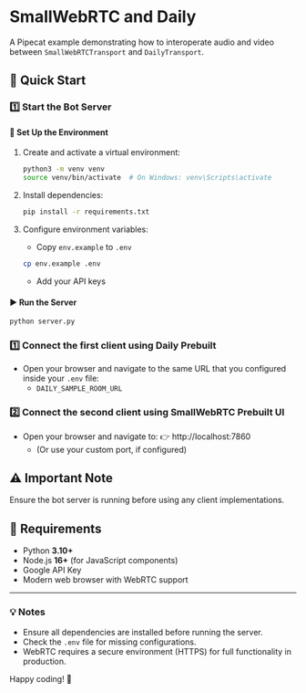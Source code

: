 # SmallWebRTC and Daily

A Pipecat example demonstrating how to interoperate audio and video between `SmallWebRTCTransport` and `DailyTransport`.

## 🚀 Quick Start

### 1️⃣ Start the Bot Server

#### 🔧 Set Up the Environment
1. Create and activate a virtual environment:
   ```bash
   python3 -m venv venv
   source venv/bin/activate  # On Windows: venv\Scripts\activate
   ```

2. Install dependencies:
   ```bash
   pip install -r requirements.txt
   ```

3. Configure environment variables:
   - Copy `env.example` to `.env`
   ```bash
   cp env.example .env
   ```
   - Add your API keys

#### ▶️ Run the Server
```bash
python server.py
```

###  1️⃣ Connect the first client using Daily Prebuilt

- Open your browser and navigate to the same URL that you configured inside your `.env` file:
  - `DAILY_SAMPLE_ROOM_URL`

### 2️⃣ Connect the second client using SmallWebRTC Prebuilt UI

- Open your browser and navigate to:
👉 http://localhost:7860
  - (Or use your custom port, if configured)

## ⚠️ Important Note
Ensure the bot server is running before using any client implementations.

## 📌 Requirements

- Python **3.10+**
- Node.js **16+** (for JavaScript components)
- Google API Key
- Modern web browser with WebRTC support

---

### 💡 Notes
- Ensure all dependencies are installed before running the server.
- Check the `.env` file for missing configurations.
- WebRTC requires a secure environment (HTTPS) for full functionality in production.

Happy coding! 🎉